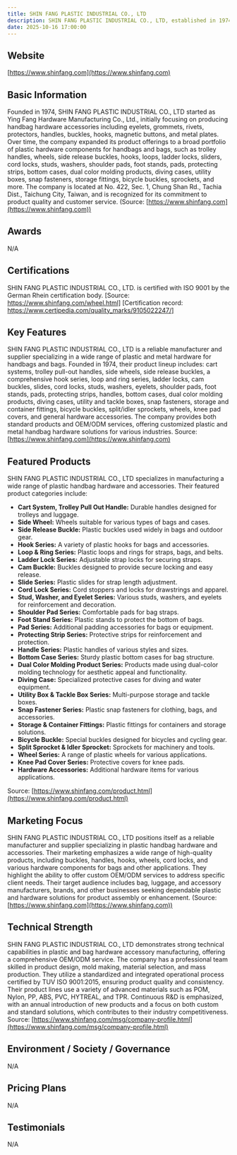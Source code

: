 ```yaml
---
title: SHIN FANG PLASTIC INDUSTRIAL CO., LTD
description: SHIN FANG PLASTIC INDUSTRIAL CO., LTD, established in 1974, is a leading manufacturer and supplier specializing in plastic handbag hardware and bag accessories, offering a wide range of products such as buckles, handles, wheels, hooks, and more to meet diverse industry needs.
date: 2025-10-16 17:00:00
---
```


## Website

[https://www.shinfang.com](https://www.shinfang.com)

## Basic Information

Founded in 1974, SHIN FANG PLASTIC INDUSTRIAL CO., LTD started as Ying Fang Hardware Manufacturing Co., Ltd., initially focusing on producing handbag hardware accessories including eyelets, grommets, rivets, protectors, handles, buckles, hooks, magnetic buttons, and metal plates. Over time, the company expanded its product offerings to a broad portfolio of plastic hardware components for handbags and bags, such as trolley handles, wheels, side release buckles, hooks, loops, ladder locks, sliders, cord locks, studs, washers, shoulder pads, foot stands, pads, protecting strips, bottom cases, dual color molding products, diving cases, utility boxes, snap fasteners, storage fittings, bicycle buckles, sprockets, and more. The company is located at No. 422, Sec. 1, Chung Shan Rd., Tachia Dist., Taichung City, Taiwan, and is recognized for its commitment to product quality and customer service.
(Source: [https://www.shinfang.com](https://www.shinfang.com))

## Awards

N/A

## Certifications

SHIN FANG PLASTIC INDUSTRIAL CO., LTD. is certified with ISO 9001 by the German Rhein certification body.
[Source: https://www.shinfang.com/wheel.html]
[Certification record: https://www.certipedia.com/quality_marks/9105022247/]

## Key Features

SHIN FANG PLASTIC INDUSTRIAL CO., LTD is a reliable manufacturer and supplier specializing in a wide range of plastic and metal hardware for handbags and bags. Founded in 1974, their product lineup includes: cart systems, trolley pull-out handles, side wheels, side release buckles, a comprehensive hook series, loop and ring series, ladder locks, cam buckles, slides, cord locks, studs, washers, eyelets, shoulder pads, foot stands, pads, protecting strips, handles, bottom cases, dual color molding products, diving cases, utility and tackle boxes, snap fasteners, storage and container fittings, bicycle buckles, split/idler sprockets, wheels, knee pad covers, and general hardware accessories. The company provides both standard products and OEM/ODM services, offering customized plastic and metal handbag hardware solutions for various industries.
Source: [https://www.shinfang.com](https://www.shinfang.com)

## Featured Products

SHIN FANG PLASTIC INDUSTRIAL CO., LTD specializes in manufacturing a wide range of plastic handbag hardware and accessories. Their featured product categories include:

- **Cart System, Trolley Pull Out Handle:** Durable handles designed for trolleys and luggage.
- **Side Wheel:** Wheels suitable for various types of bags and cases.
- **Side Release Buckle:** Plastic buckles used widely in bags and outdoor gear.
- **Hook Series:** A variety of plastic hooks for bags and accessories.
- **Loop & Ring Series:** Plastic loops and rings for straps, bags, and belts.
- **Ladder Lock Series:** Adjustable strap locks for securing straps.
- **Cam Buckle:** Buckles designed to provide secure locking and easy release.
- **Slide Series:** Plastic slides for strap length adjustment.
- **Cord Lock Series:** Cord stoppers and locks for drawstrings and apparel.
- **Stud, Washer, and Eyelet Series:** Various studs, washers, and eyelets for reinforcement and decoration.
- **Shoulder Pad Series:** Comfortable pads for bag straps.
- **Foot Stand Series:** Plastic stands to protect the bottom of bags.
- **Pad Series:** Additional padding accessories for bags or equipment.
- **Protecting Strip Series:** Protective strips for reinforcement and protection.
- **Handle Series:** Plastic handles of various styles and sizes.
- **Bottom Case Series:** Sturdy plastic bottom cases for bag structure.
- **Dual Color Molding Product Series:** Products made using dual-color molding technology for aesthetic appeal and functionality.
- **Diving Case:** Specialized protective cases for diving and water equipment.
- **Utility Box & Tackle Box Series:** Multi-purpose storage and tackle boxes.
- **Snap Fastener Series:** Plastic snap fasteners for clothing, bags, and accessories.
- **Storage & Container Fittings:** Plastic fittings for containers and storage solutions.
- **Bicycle Buckle:** Special buckles designed for bicycles and cycling gear.
- **Split Sprocket & Idler Sprocket:** Sprockets for machinery and tools.
- **Wheel Series:** A range of plastic wheels for various applications.
- **Knee Pad Cover Series:** Protective covers for knee pads.
- **Hardware Accessories:** Additional hardware items for various applications.

Source: [https://www.shinfang.com/product.html](https://www.shinfang.com/product.html)

## Marketing Focus

SHIN FANG PLASTIC INDUSTRIAL CO., LTD positions itself as a reliable manufacturer and supplier specializing in plastic handbag hardware and accessories. Their marketing emphasizes a wide range of high-quality products, including buckles, handles, hooks, wheels, cord locks, and various hardware components for bags and other applications. They highlight the ability to offer custom OEM/ODM services to address specific client needs. Their target audience includes bag, luggage, and accessory manufacturers, brands, and other businesses seeking dependable plastic and hardware solutions for product assembly or enhancement.
(Source: [https://www.shinfang.com](https://www.shinfang.com))

## Technical Strength

SHIN FANG PLASTIC INDUSTRIAL CO., LTD demonstrates strong technical capabilities in plastic and bag hardware accessory manufacturing, offering a comprehensive OEM/ODM service. The company has a professional team skilled in product design, mold making, material selection, and mass production. They utilize a standardized and integrated operational process certified by TUV ISO 9001:2015, ensuring product quality and consistency. Their product lines use a variety of advanced materials such as POM, Nylon, PP, ABS, PVC, HYTREAL, and TPR. Continuous R&D is emphasized, with an annual introduction of new products and a focus on both custom and standard solutions, which contributes to their industry competitiveness.
Source: [https://www.shinfang.com/msg/company-profile.html](https://www.shinfang.com/msg/company-profile.html)

## Environment / Society / Governance

N/A

## Pricing Plans

N/A

## Testimonials

N/A